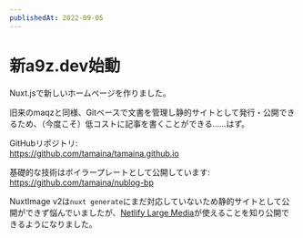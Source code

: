 ```yaml
---
publishedAt: 2022-09-05
---
```

# 新a9z.dev始動

Nuxt.jsで新しいホームページを作りました。

旧来のmaqzと同様、Gitベースで文書を管理し静的サイトとして発行・公開できるため、（今度こそ）低コストに記事を書くことができる……はず。

GitHubリポジトリ:  
https://github.com/tamaina/tamaina.github.io

基礎的な技術はボイラープレートとして公開しています:  
https://github.com/tamaina/nublog-bp

NuxtImage v2は`nuxt generate`にまだ対応していないため静的サイトとして公開ができず悩んでいましたが、[Netlify Large Media](https://docs.netlify.com/large-media/overview/)が使えることを知り公開できるようになりました。
